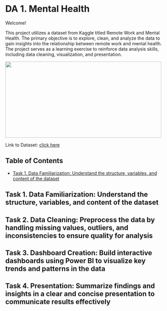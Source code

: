 # DA 1. Mental Health

Welcome! 

This project utilizes a dataset from Kaggle titled Remote Work and Mental Health. The primary objective is to explore, clean, and analyze the data to gain insights into the relationship between remote work and mental health. The project serves as a learning exercise to reinforce data analysis skills, including data cleaning, visualization, and presentation.

<img src="https://github.com/MaksymYakushev/DA1.MentalHealth/blob/main/data/Mental-Health.jpg" width="490" height="240">   

Link to Dataset: [click here](https://www.kaggle.com/datasets/waqi786/remote-work-and-mental-health)

## Table of Contents
- [Task 1. Data Familiarization: Understand the structure, variables, and content of the dataset](#task-1-data-familiarization-understand-the-structure-variables-and-content-of-the-dataset)

## Task 1. Data Familiarization: Understand the structure, variables, and content of the dataset

## Task 2. Data Cleaning: Preprocess the data by handling missing values, outliers, and inconsistencies to ensure quality for analysis

## Task 3. Dashboard Creation: Build interactive dashboards using Power BI to visualize key trends and patterns in the data

## Task 4. Presentation: Summarize findings and insights in a clear and concise presentation to communicate results effectively
